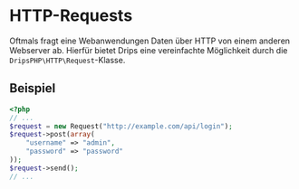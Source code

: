 # HTTP-Requests

Oftmals fragt eine Webanwendungen Daten über HTTP von einem anderen Webserver ab. Hierfür bietet Drips eine vereinfachte Möglichkeit durch die `DripsPHP\HTTP\Request`-Klasse.

## Beispiel

```php
<?php
// ...
$request = new Request("http://example.com/api/login");
$request->post(array(
    "username" => "admin",
    "password" => "password"
));
$request->send();
// ...
```
